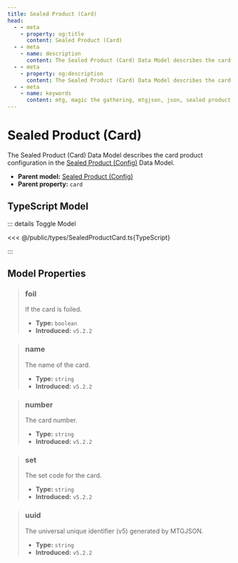 ```yaml
---
title: Sealed Product (Card)
head:
  - - meta
    - property: og:title
      content: Sealed Product (Card)
  - - meta
    - name: description
      content: The Sealed Product (Card) Data Model describes the card product properties for the purchaseable product of a Set Data Model.
  - - meta
    - property: og:description
      content: The Sealed Product (Card) Data Model describes the card product properties for the purchaseable product of a Set Data Model.
  - - meta
    - name: keywords
      content: mtg, magic the gathering, mtgjson, json, sealed product card
---
```


# Sealed Product (Card)

The Sealed Product (Card) Data Model describes the card product configuration in the [Sealed Product (Config)](/data-models/sealed-product/sealed-product-config/) Data Model.

- **Parent model:** [Sealed Product (Config)](/data-models/sealed-product/sealed-product-config/)
- **Parent property:** `card`

## TypeScript Model

::: details Toggle Model

<<< @/public/types/SealedProductCard.ts{TypeScript}

:::

## Model Properties

> ### foil
>
> If the card is foiled.
>
> - **Type:** `boolean`
> - **Introduced:** `v5.2.2`

> ### name
>
> The name of the card.
>
> - **Type:** `string`
> - **Introduced:** `v5.2.2`

> ### number
>
> The card number.
>
> - **Type:** `string`
> - **Introduced:** `v5.2.2`

> ### set
>
> The set code for the card.
>
> - **Type:** `string`
> - **Introduced:** `v5.2.2`

> ### uuid
>
> The universal unique identifier (v5) generated by MTGJSON.
>
> - **Type:** `string`
> - **Introduced:** `v5.2.2`
